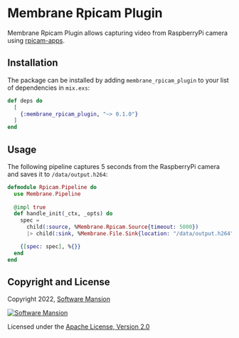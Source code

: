 # Membrane Rpicam Plugin

Membrane Rpicam Plugin allows capturing video from RaspberryPi camera using [rpicam-apps](https://github.com/raspberry-pi/rpicam-apps).

## Installation

The package can be installed by adding `membrane_rpicam_plugin` to your list of dependencies in `mix.exs`:

```elixir
def deps do
  [
    {:membrane_rpicam_plugin, "~> 0.1.0"}
  ]
end
```

## Usage

The following pipeline captures 5 seconds from the RaspberryPi camera and saves it to `/data/output.h264`:

```elixir
defmodule Rpicam.Pipeline do
  use Membrane.Pipeline
  
  @impl true
  def handle_init(_ctx, _opts) do
    spec =   
      child(:source, %Membrane.Rpicam.Source{timeout: 5000})
      |> child(:sink, %Membrane.File.Sink{location: "/data/output.h264"})

    {[spec: spec], %{}}
  end
end
```

## Copyright and License

Copyright 2022, [Software Mansion](https://swmansion.com/?utm_source=git&utm_medium=readme&utm_campaign=membrane_h264_plugin)

[![Software Mansion](https://logo.swmansion.com/logo?color=white&variant=desktop&width=200&tag=membrane-github)](https://swmansion.com/?utm_source=git&utm_medium=readme&utm_campaign=membrane_h264_plugin)

Licensed under the [Apache License, Version 2.0](LICENSE)